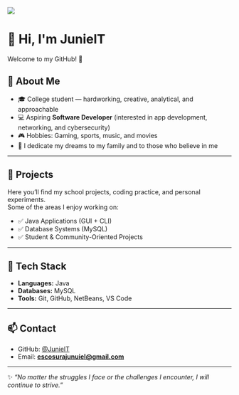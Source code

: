 ![](https://www.facebook.com/share/1Cn98cMkNU/?mibextid=wwXIfr)
# 👋 Hi, I'm **JunielT**  
Welcome to my GitHub! 🚀  

## 📌 About Me  
- 🎓 College student — hardworking, creative, analytical, and approachable  
- 💻 Aspiring **Software Developer** (interested in app development, networking, and cybersecurity)  
- 🎮 Hobbies: Gaming, sports, music, and movies  
- 🌟 I dedicate my dreams to my family and to those who believe in me  

---

## 📂 Projects  
Here you’ll find my school projects, coding practice, and personal experiments.  
Some of the areas I enjoy working on:  
- ✅ Java Applications (GUI + CLI)  
- ✅ Database Systems (MySQL)  
- ✅ Student & Community-Oriented Projects  

---

## 🔧 Tech Stack  
- **Languages:** Java  
- **Databases:** MySQL  
- **Tools:** Git, GitHub, NetBeans, VS Code  

---

## 📫 Contact  
- GitHub: [@JunielT](https://github.com/JunielT)  
- Email: **escosurajunuiel@gmail.com**  

---

✨ *“No matter the struggles I face or the challenges I encounter, I will continue to strive.”*  
